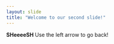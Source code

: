 ```yaml
---
layout: slide
title: "Welcome to our second slide!"
---
```

**SHeeeeSH**
Use the left arrow to go back!
